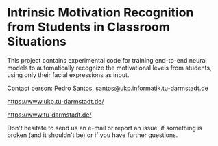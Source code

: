 # Intrinsic Motivation Recognition from Students in Classroom Situations

This project contains experimental code for training end-to-end neural models to automatically recognize the motivational levels from students, using only their facial expressions as input.

Contact person: Pedro Santos, santos@ukp.informatik.tu-darmstadt.de

https://www.ukp.tu-darmstadt.de/

https://www.tu-darmstadt.de/


Don't hesitate to send us an e-mail or report an issue, if something is broken (and it shouldn't be) or if you have further questions.

